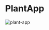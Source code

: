 # PlantApp
![plant-app](https://user-images.githubusercontent.com/83474988/139580493-f33a1203-90e7-414a-8606-9949b18dd019.png)
